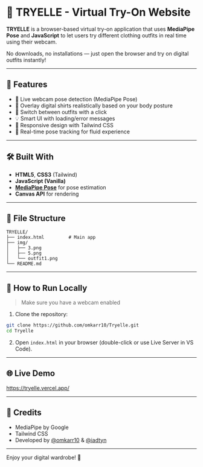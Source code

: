 # 👕 TRYELLE - Virtual Try-On Website

**TRYELLE** is a browser-based virtual try-on application that uses **MediaPipe Pose** and **JavaScript** to let users try different clothing outfits in real time using their webcam.

No downloads, no installations — just open the browser and try on digital outfits instantly!

---

## 🚀 Features

- 🎥 Live webcam pose detection (MediaPipe Pose)
- 👔 Overlay digital shirts realistically based on your body posture
- 🔁 Switch between outfits with a click
- 💡 Smart UI with loading/error messages
- 📱 Responsive design with Tailwind CSS
- 🧠 Real-time pose tracking for fluid experience

---

## 🛠️ Built With

- **HTML5**, **CSS3** (Tailwind)
- **JavaScript (Vanilla)**
- **[MediaPipe Pose](https://google.github.io/mediapipe/solutions/pose)** for pose estimation
- **Canvas API** for rendering

---

## 📂 File Structure

```
TRYELLE/
├── index.html         # Main app
├── img/
│   ├── 3.png
│   ├── 5.png
│   └── outfit1.png
└── README.md
```

---

## 🧪 How to Run Locally

> Make sure you have a webcam enabled

1. Clone the repository:

```bash
git clone https://github.com/omkarr10/Tryelle.git
cd Tryelle
```

2. Open `index.html` in your browser (double-click or use Live Server in VS Code).

---

## 🌐 Live Demo

https://tryelle.vercel.app/

---

## 🙌 Credits

- MediaPipe by Google  
- Tailwind CSS  
- Developed by [@omkarr10](https://github.com/omkarr10) & [@iadtyn](https://github.com/iadtyn)

---

Enjoy your digital wardrobe! 🎉

